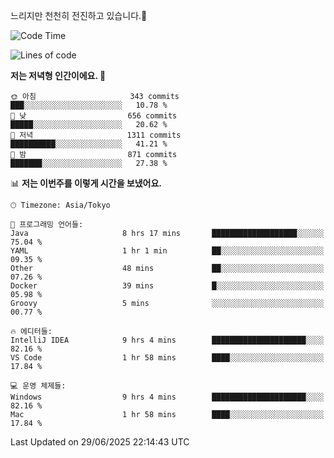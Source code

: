 느리지만 천천히 전진하고 있습니다.🐢

<!--START_SECTION:waka-->
![Code Time](http://img.shields.io/badge/Code%20Time-1%2C621%20hrs%2042%20mins-blue)

![Lines of code](https://img.shields.io/badge/%EC%A0%80%EB%8A%94%20%EC%97%AC%ED%83%9C%EA%B9%8C%EC%A7%80%20-921.2%20thousand%20%EC%A4%84%EC%9D%98%20%EC%BD%94%EB%93%9C%EB%A5%BC%20%EC%9E%91%EC%84%B1%ED%96%88%EC%96%B4%EC%9A%94.-blue)

**저는 저녁형 인간이에요. 🦉** 

```text
🌞 아침                     343 commits         ███░░░░░░░░░░░░░░░░░░░░░░   10.78 % 
🌆 낮　                     656 commits         █████░░░░░░░░░░░░░░░░░░░░   20.62 % 
🌃 저녁                     1311 commits        ██████████░░░░░░░░░░░░░░░   41.21 % 
🌙 밤　                     871 commits         ███████░░░░░░░░░░░░░░░░░░   27.38 % 
```


📊 **저는 이번주를 이렇게 시간을 보냈어요.** 

```text
🕑︎ Timezone: Asia/Tokyo

💬 프로그래밍 언어들: 
Java                     8 hrs 17 mins       ███████████████████░░░░░░   75.04 % 
YAML                     1 hr 1 min          ██░░░░░░░░░░░░░░░░░░░░░░░   09.35 % 
Other                    48 mins             ██░░░░░░░░░░░░░░░░░░░░░░░   07.26 % 
Docker                   39 mins             █░░░░░░░░░░░░░░░░░░░░░░░░   05.98 % 
Groovy                   5 mins              ░░░░░░░░░░░░░░░░░░░░░░░░░   00.77 % 

🔥 에디터들: 
IntelliJ IDEA            9 hrs 4 mins        █████████████████████░░░░   82.16 % 
VS Code                  1 hr 58 mins        ████░░░░░░░░░░░░░░░░░░░░░   17.84 % 

💻 운영 체제들: 
Windows                  9 hrs 4 mins        █████████████████████░░░░   82.16 % 
Mac                      1 hr 58 mins        ████░░░░░░░░░░░░░░░░░░░░░   17.84 % 
```


 Last Updated on 29/06/2025 22:14:43 UTC
<!--END_SECTION:waka-->
